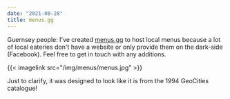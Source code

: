 ```yaml
---
date: "2021-08-28"
title: menus.gg
---
```


Guernsey people: I've created [menus.gg](https://menus.gg) to host local menus because a lot of local eateries don't have a website or only provide them on the dark-side (Facebook). Feel free to get in touch with any additions.

{{< imagelink src="/img/menus/menus.jpg" >}}

Just to clarify, it was designed to look like it is from the 1994 GeoCities catalogue!